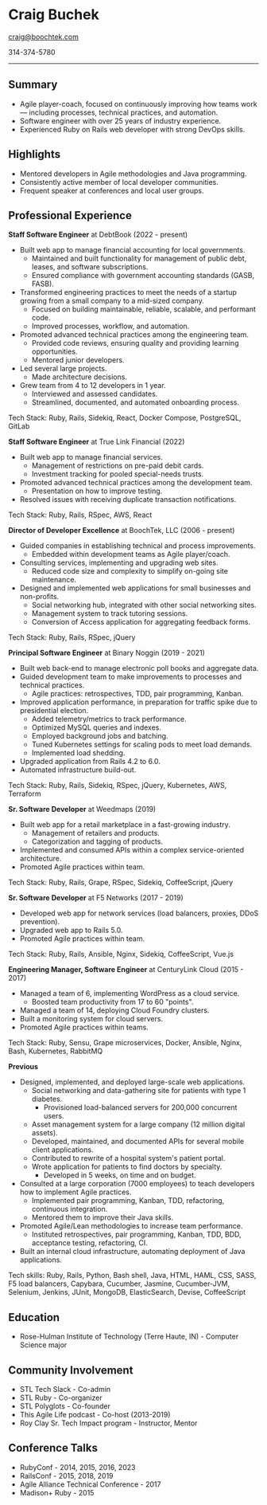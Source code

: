 Craig Buchek
===========================================================================

craig@boochtek.com

314-374-5780

***************************************************************************


Summary
-------

* Agile player-coach, focused on continuously improving how teams work —
  including processes, technical practices, and automation.
* Software engineer with over 25 years of industry experience.
* Experienced Ruby on Rails web developer with strong DevOps skills.


Highlights
----------

* Mentored developers in Agile methodologies and Java programming.
* Consistently active member of local developer communities.
* Frequent speaker at conferences and local user groups.


Professional Experience
-----------------------

**Staff Software Engineer** at DebtBook (2022 - present)

* Built web app to manage financial accounting for local governments.
    * Maintained and built functionality for management of public debt,
      leases, and software subscriptions.
    * Ensured compliance with government accounting standards (GASB, FASB).
* Transformed engineering practices to meet the needs of a startup growing
  from a small company to a mid-sized company.
    * Focused on building maintainable, reliable, scalable, and performant
      code.
    * Improved processes, workflow, and automation.
* Promoted advanced technical practices among the engineering team.
    * Provided code reviews, ensuring quality and providing learning
      opportunities.
    * Mentored junior developers.
* Led several large projects.
    * Made architecture decisions.
* Grew team from 4 to 12 developers in 1 year.
    * Interviewed and assessed candidates.
    * Streamlined, documented, and automated onboarding process.

Tech Stack: Ruby, Rails, Sidekiq, React, Docker Compose, PostgreSQL, GitLab

**Staff Software Engineer** at True Link Financial (2022)

* Built web app to manage financial services.
    * Management of restrictions on pre-paid debit cards.
    * Investment tracking for pooled special-needs trusts.
* Promoted advanced technical practices among the development team.
    * Presentation on how to improve testing.
* Resolved issues with receiving duplicate transaction notifications.

Tech Stack: Ruby, Rails, RSpec, AWS, React

**Director of Developer Excellence** at BoochTek, LLC (2006 - present)

* Guided companies in establishing technical and process improvements.
    * Embedded within development teams as Agile player/coach.
* Consulting services, implementing and upgrading web sites.
    * Reduced code size and complexity to simplify on-going site
      maintenance.
* Designed and implemented web applications for small businesses and
  non-profits.
    * Social networking hub, integrated with other social networking sites.
    * Management system to track tutoring sessions.
    * Conversion of Access application for aggregating feedback forms.

Tech Stack: Ruby, Rails, RSpec, jQuery

**Principal Software Engineer** at Binary Noggin (2019 - 2021)

* Built web back-end to manage electronic poll books and aggregate data.
* Guided development team to make improvements to processes and technical
  practices.
    * Agile practices: retrospectives, TDD, pair programming, Kanban.
* Improved application performance, in preparation for traffic spike due to
  presidential election.
    * Added telemetry/metrics to track performance.
    * Optimized MySQL queries and indexes.
    * Employed background jobs and batching.
    * Tuned Kubernetes settings for scaling pods to meet load demands.
    * Implemented load shedding.
* Upgraded application from Rails 4.2 to 6.0.
* Automated infrastructure build-out.

Tech Stack: Ruby, Rails, Sidekiq, RSpec, jQuery, Kubernetes, AWS, Terraform

**Sr. Software Developer** at Weedmaps (2019)

* Built web app for a retail marketplace in a fast-growing industry.
    * Management of retailers and products.
    * Categorization and tagging of products.
* Implemented and consumed APIs within a complex service-oriented
  architecture.
* Promoted Agile practices within team.

Tech Stack: Ruby, Rails, Grape, RSpec, Sidekiq, CoffeeScript, jQuery

**Sr. Software Developer** at F5 Networks (2017 - 2019)

* Developed web app for network services (load balancers, proxies, DDoS
  prevention).
* Upgraded web app to Rails 5.0.
* Promoted Agile practices within team.

Tech Stack: Ruby, Rails, Ansible, Nginx, Sidekiq, CoffeeScript, Vue.js

**Engineering Manager, Software Engineer** at CenturyLink Cloud (2015 - 2017)

* Managed a team of 6, implementing WordPress as a cloud service.
    * Boosted team productivity from 17 to 60 "points".
* Managed a team of 14, deploying Cloud Foundry clusters.
* Built a monitoring system for cloud servers.
* Promoted Agile practices within teams.

Tech Stack: Ruby, Sensu, Grape microservices, Docker, Ansible, Nginx, Bash,
Kubernetes, RabbitMQ

**Previous**

* Designed, implemented, and deployed large-scale web applications.
    * Social networking and data-gathering site for patients with type 1
      diabetes.
        * Provisioned load-balanced servers for 200,000 concurrent users.
    * Asset management system for a large company (12 million digital
      assets).
    * Developed, maintained, and documented APIs for several mobile client
      applications.
    * Contributed to rewrite of a hospital system's patient portal.
    * Wrote application for patients to find doctors by specialty.
        * Developed in 5 weeks, on time and on budget.
* Consulted at a large corporation (7000 employees) to teach developers
  how to implement Agile practices.
    * Implemented pair programming, Kanban, TDD, refactoring, continuous
      integration.
    * Mentored them to improve their Java skills.
* Promoted Agile/Lean methodologies to increase team performance.
    * Instituted retrospectives, pair programming, Kanban, TDD, BDD,
      acceptance testing, refactoring, CI.
* Built an internal cloud infrastructure, automating deployment of Java
  applications.

Tech skills: Ruby, Rails, Python, Bash shell, Java, HTML, HAML, CSS, SASS, F5 load balancers, Capybara, Cucumber, Jasmine, Cucumber-JVM, Selenium, Jenkins, JUnit, MongoDB, ElasticSearch, Devise, CoffeeScript


Education
---------

* Rose-Hulman Institute of Technology (Terre Haute, IN) -
  Computer Science major


Community Involvement
---------------------

* STL Tech Slack - Co-admin
* STL Ruby - Co-organizer
* STL Polyglots - Co-founder
* This Agile Life podcast - Co-host (2013-2019)
* Roy Clay Sr. Tech Impact program - Instructor, Mentor


Conference Talks
----------------

* RubyConf - 2014, 2015, 2016, 2023
* RailsConf - 2015, 2018, 2019
* Agile Alliance Technical Conference - 2017
* Madison+ Ruby - 2015
